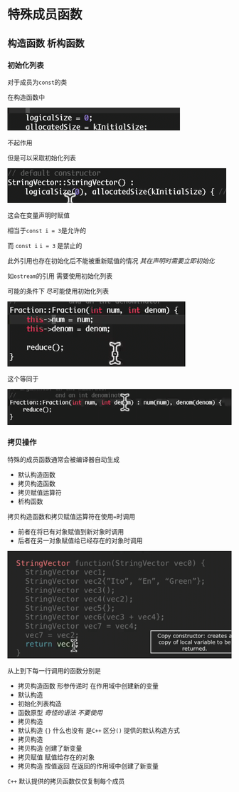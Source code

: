 # 特殊成员函数

## 构造函数 析构函数

### 初始化列表

对于成员为`const`的类

在构造函数中

![](img/e4d66dd8.png)

不起作用

但是可以采取初始化列表

![](img/a717866c.png)

这会在变量声明时赋值 

相当于`const i = 3`是允许的

而 `const i` `i = 3` 是禁止的

此外引用也存在初始化后不能被重新赋值的情况 *其在声明时需要立即初始化*

如`ostream`的引用 需要使用初始化列表

可能的条件下 尽可能使用初始化列表

![](img/0f631012.png)

这个等同于

![](img/46a208d9.png)

### 拷贝操作

特殊的成员函数通常会被编译器自动生成 

* 默认构造函数
* 拷贝构造函数
* 拷贝赋值运算符
* 析构函数

拷贝构造函数和拷贝赋值运算符在使用`=`时调用

* 前者在将已有对象赋值到新对象时调用
* 后者在另一对象赋值给已经存在的对象时调用

![](img/c6500027.png)

从上到下每一行调用的函数分别是

* 拷贝构造函数 形参传递时 在作用域中创建新的变量
* 默认构造
* 初始化列表构造
* 函数原型 *奇怪的语法 不要使用*
* 拷贝构造
* 默认构造 `{}` 什么也没有 是`C++` 区分`()` 提供的默认构造方式
* 拷贝构造
* 拷贝构造 创建了新变量
* 拷贝赋值 赋值给存在的对象
* 拷贝构造 按值返回 在返回的作用域中创建了新变量

`C++` 默认提供的拷贝函数仅仅复制每个成员


